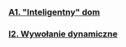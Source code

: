 ### [A1. "Inteligentny" dom](https://github.com/proman3419/AGH-WIET-INF-Rozprochy-2023/tree/master/lab4_5/SmartHome)
### [I2. Wywołanie dynamiczne](https://github.com/proman3419/AGH-WIET-INF-Rozprochy-2023/tree/master/lab4_5/DynamicCalls)

